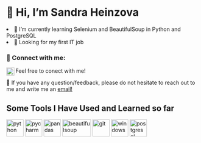 <h1>👋 Hi, I’m Sandra Heinzova </h1>

<li>🌱 I’m currently learning Selenium and BeautifulSoup in Python and PostgreSQL</li>
<li>🏢 Looking for my first IT job</li>

 ### 🤝 Connect with me:

<a href="https://www.linkedin.com/in/sandra-heinzova/"><img align="left" src="https://raw.githubusercontent.com/yushi1007/yushi1007/main/images/linkedin.svg" alt="Sandra Heinzova | LinkedIn" width="21px"/></a>
Feel free to conect with me! 
<br>

💬 If you have any question/feedback, please do not hesitate to reach out to me and write me an <a href="mailto:heinzova.sandra@gmail.com">email!</a>

<h2> Some Tools I Have Used and Learned so far </h2>
<p align="left">
  
<img src="https://cdn.jsdelivr.net/gh/devicons/devicon/icons/python/python-original-wordmark.svg" alt="python" width="45" height="45"/>   
<img src="https://cdn.jsdelivr.net/gh/devicons/devicon/icons/pycharm/pycharm-original.svg" alt="pycharm" width="45" height="45" />
<img src="https://cdn.jsdelivr.net/gh/devicons/devicon/icons/pandas/pandas-original-wordmark.svg" alt="pandas" width="45" height="45"/>
<img src="https://scrapingant.com/blog/img/blog/beautifulsoup-logo.png" alt="beautifulsoup" width="75" height="45" />
<img src="https://cdn.jsdelivr.net/gh/devicons/devicon/icons/git/git-original.svg" alt="git" width="45" height="45" />
<img src="https://cdn.jsdelivr.net/gh/devicons/devicon/icons/windows8/windows8-original.svg" alt="windows" width="45" height="45"/>
<img src="https://wiki.postgresql.org/images/a/a4/PostgreSQL_logo.3colors.svg" alt="postgresql" width="45" height="45"/>
   
</p>
       

          
          
<!---
SandraHeinzova/SandraHeinzova is a ✨ special ✨ repository because its `README.md` (this file) appears on your GitHub profile.
You can click the Preview link to take a look at your changes.
--->

